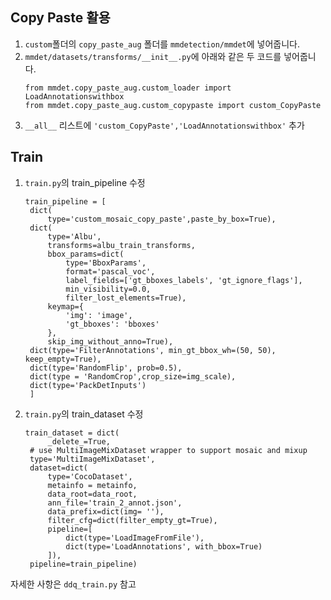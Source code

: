 ## Copy Paste 활용
1. `custom`폴더의 `copy_paste_aug` 폴더를 `mmdetection/mmdet`에 넣어줍니다.
2. `mmdet/datasets/transforms/__init__.py`에 아래와 같은 두 코드를 넣어줍니다.
   ```
   from mmdet.copy_paste_aug.custom_loader import LoadAnnotationswithbox
   from mmdet.copy_paste_aug.custom_copypaste import custom_CopyPaste
   ```
3. `__all__` 리스트에 `'custom_CopyPaste','LoadAnnotationswithbox'` 추가

## Train
1. `train.py`의 train_pipeline 수정
   ```
   train_pipeline = [
    dict(
        type='custom_mosaic_copy_paste',paste_by_box=True),
    dict(
        type='Albu',
        transforms=albu_train_transforms,
        bbox_params=dict(
            type='BboxParams',
            format='pascal_voc',
            label_fields=['gt_bboxes_labels', 'gt_ignore_flags'],
            min_visibility=0.0,
            filter_lost_elements=True),
        keymap={
            'img': 'image',
            'gt_bboxes': 'bboxes'
        },
        skip_img_without_anno=True),
    dict(type='FilterAnnotations', min_gt_bbox_wh=(50, 50), keep_empty=True),
    dict(type='RandomFlip', prob=0.5),
    dict(type = 'RandomCrop',crop_size=img_scale),
    dict(type='PackDetInputs')
    ]
   ```
2. `train.py`의 train_dataset 수정
   ```
   train_dataset = dict(
        _delete_=True,
    # use MultiImageMixDataset wrapper to support mosaic and mixup
    type='MultiImageMixDataset',
    dataset=dict(
        type='CocoDataset',
        metainfo = metainfo,
        data_root=data_root,
        ann_file='train_2_annot.json',
        data_prefix=dict(img= ''),
        filter_cfg=dict(filter_empty_gt=True),
        pipeline=[
            dict(type='LoadImageFromFile'),
            dict(type='LoadAnnotations', with_bbox=True)
        ]),
    pipeline=train_pipeline)
   ```

자세한 사항은 `ddq_train.py` 참고
